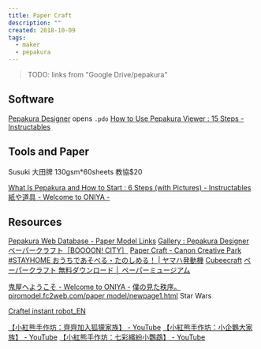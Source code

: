 ```yaml
---
title: Paper Craft
description: ""
created: 2018-10-09
tags:
  - maker
  - pepakura
---
```


> TODO: links from "Google Drive/pepakura"

## Software

[Pepakura Designer](https://tamasoft.co.jp/pepakura-en/) opens `.pdo`
[How to Use Pepakura Viewer : 15 Steps - Instructables](https://www.instructables.com/How-to-use-Pepakura-Viewer/)

## Tools and Paper

Susuki 大田牌 130gsm\*60sheets 教協$20

[What Is Pepakura and How to Start : 6 Steps (with Pictures) - Instructables](https://www.instructables.com/What-is-Pepakura-and-how-to-start/)
[紙や道具 - Welcome to ONIYA -](http://oniya.jp/tool.html)

## Resources

[Pepakura Web Database - Paper Model Links](https://tamasoft.co.jp/papermodels/)
[Gallery : Pepakura Designer](https://tamasoft.co.jp/pepakura-en/gallery/list.php)
[ペーパークラフト［BOOOON! CITY］](http://www.isdesign.co.jp/boooon-city/)
[Paper Craft - Canon Creative Park](https://creativepark.canon/en/categories/CAT-ST01-0071/top.html)
[#STAYHOME おうちであそべる・たのしめる！ | ヤマハ発動機](https://global.yamaha-motor.com/jp/stayhome/)
[Cubeecraft](https://www.cubeecraft.com/)
[ペーパークラフト 無料ダウンロード │ ペーパーミュージアム](https://paperm.jp/craft/index.html)

[鬼屋へようこそ - Welcome to ONIYA -](http://oniya.jp/)
[僕の見た秩序。](http://www.dfnt.net/t.html)
[piromodel.fc2web.com/paper model/newpage1.html](http://piromodel.fc2web.com/paper%20model/newpage1.html) Star Wars

[Craftel instant robot_EN](http://craftel.org/index.html)

[【小紅熊手作坊：齊齊加入狐獴家族】 - YouTube](https://www.youtube.com/watch?v=BJJ4kWvu3VU)
[【小紅熊手作坊：小企鵝大家族】 - YouTube](https://www.youtube.com/watch?v=48Z_SqWJ-ZI)
[【小紅熊手作坊：七彩繽紛小鸚鵡】 - YouTube](https://www.youtube.com/watch?v=r-JRlRGZ7XM)
